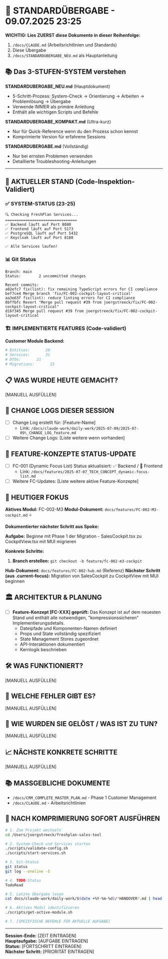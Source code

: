 # 🔄 STANDARDÜBERGABE - 09.07.2025 23:25

**WICHTIG: Lies ZUERST diese Dokumente in dieser Reihenfolge:**
1. `/docs/CLAUDE.md` (Arbeitsrichtlinien und Standards)
2. Diese Übergabe
3. `/docs/STANDARDUBERGABE_NEU.md` als Hauptanleitung

## 📚 Das 3-STUFEN-SYSTEM verstehen

**STANDARDUBERGABE_NEU.md** (Hauptdokument)
- 5-Schritt-Prozess: System-Check → Orientierung → Arbeiten → Problemlösung → Übergabe
- Verwende IMMER als primäre Anleitung
- Enthält alle wichtigen Scripts und Befehle

**STANDARDUBERGABE_KOMPAKT.md** (Ultra-kurz)
- Nur für Quick-Reference wenn du den Prozess schon kennst
- Komprimierte Version für erfahrene Sessions

**STANDARDUBERGABE.md** (Vollständig)
- Nur bei ernsten Problemen verwenden
- Detaillierte Troubleshooting-Anleitungen

---

## 🎯 AKTUELLER STAND (Code-Inspektion-Validiert)

### ✅ SYSTEM-STATUS (23-25)
```
🔍 Checking FreshPlan Services...
================================
✅ Backend läuft auf Port 8080
✅ Frontend läuft auf Port 5173
✅ PostgreSQL läuft auf Port 5432
✅ Keycloak läuft auf Port 8180

✅ Alle Services laufen!
```

### 📊 Git Status
```
Branch: main
Status:        2 uncommitted changes

Recent commits:
a02efc7 fix(lint): fix remaining TypeScript errors for CI compliance
bef7ce4 Merge branch 'fix/FC-002-cockpit-layout-critical'
aa3e63f fix(lint): reduce linting errors for CI compliance
8bffbfc Revert "Merge pull request #39 from joergstreeck/fix/FC-002-cockpit-layout-critical"
d16f345 Merge pull request #39 from joergstreeck/fix/FC-002-cockpit-layout-critical
```

### 🏗️ IMPLEMENTIERTE FEATURES (Code-validiert)

**Customer Module Backend:**
```bash
# Entities:       20
# Services:       31
# DTOs:       21
# Migrations:       15
```

## 📋 WAS WURDE HEUTE GEMACHT?

[MANUELL AUSFÜLLEN]

## 📝 CHANGE LOGS DIESER SESSION
- [ ] Change Log erstellt für: [Feature-Name]
  - Link: `/docs/claude-work/daily-work/2025-07-09/2025-07-09\_CHANGE_LOG_feature.md`
- [ ] Weitere Change Logs: [Liste weitere wenn vorhanden]

## 📑 FEATURE-KONZEPTE STATUS-UPDATE
- [ ] FC-001 (Dynamic Focus List) Status aktualisiert: ✅ Backend / 🔄 Frontend
  - Link: `/docs/features/2025-07-07_TECH_CONCEPT_dynamic-focus-list.md`
- [ ] Weitere FC-Updates: [Liste weitere aktive Feature-Konzepte]

## 🎯 HEUTIGER FOKUS
**Aktives Modul:** FC-002-M3
**Modul-Dokument:** `docs/features/FC-002-M3-cockpit.md` ⭐

**Dokumentierter nächster Schritt aus Spoke:**

**Aufgabe:** Beginne mit Phase 1 der Migration - SalesCockpit.tsx zu CockpitView.tsx mit MUI migrieren

**Konkrete Schritte:**
1. **Branch erstellen:** `git checkout -b feature/fc-002-m3-cockpit`

**Hub-Dokument:** `docs/features/FC-002-hub.md` (Referenz)
**Nächster Schritt (aus .current-focus):** Migration von SalesCockpit zu CockpitView mit MUI beginnen

## 🏛️ ARCHITEKTUR & PLANUNG
- [ ] **Feature-Konzept [FC-XXX] geprüft:** Das Konzept ist auf dem neuesten Stand und enthält alle notwendigen, "kompressionssicheren" Implementierungsdetails.
  - Dateipfade und Komponenten-Namen definiert
  - Props und State vollständig spezifiziert
  - State Management Stores zugeordnet
  - API-Interaktionen dokumentiert
  - Kernlogik beschrieben

## 🛠️ WAS FUNKTIONIERT?

[MANUELL AUSFÜLLEN]

## 🚨 WELCHE FEHLER GIBT ES?

[MANUELL AUSFÜLLEN]

## 🔧 WIE WURDEN SIE GELÖST / WAS IST ZU TUN?

[MANUELL AUSFÜLLEN]

## 📈 NÄCHSTE KONKRETE SCHRITTE

[MANUELL AUSFÜLLEN]

## 📚 MASSGEBLICHE DOKUMENTE

- `/docs/CRM_COMPLETE_MASTER_PLAN.md` - Phase 1 Customer Management
- `/docs/CLAUDE.md` - Arbeitsrichtlinien

## 🚀 NACH KOMPRIMIERUNG SOFORT AUSFÜHREN

```bash
# 1. Zum Projekt wechseln
cd /Users/joergstreeck/freshplan-sales-tool

# 2. System-Check und Services starten
./scripts/validate-config.sh
./scripts/start-services.sh

# 3. Git-Status
git status
git log --oneline -5

# 4. TODO-Status
TodoRead

# 5. Letzte Übergabe lesen
cat docs/claude-work/daily-work/$(date +%Y-%m-%d)/*HANDOVER*.md | head -50

# 6. Aktives Modul identifizieren
./scripts/get-active-module.sh

# 7. [SPEZIFISCHE BEFEHLE FÜR AKTUELLE AUFGABE]
```

---

**Session-Ende:** [ZEIT EINTRAGEN]  
**Hauptaufgabe:** [AUFGABE EINTRAGEN]  
**Status:** [FORTSCHRITT EINTRAGEN]  
**Nächster Schritt:** [PRIORITÄT EINTRAGEN]
